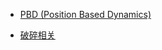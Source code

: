 * [PBD (Position Based Dynamics)](https://github.com/all-in-one-houdini/Houdini_Algorithmic/blob/main/Algorithm_Implementation/self/PBD.md)

* [破碎相关](https://github.com/all-in-one-houdini/Houdini_Algorithmic/blob/main/Algorithm_Implementation/self/fracture.md)
